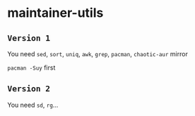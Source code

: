 # maintainer-utils

## `Version 1`

You need `sed`, `sort`, `uniq`, `awk`, `grep`, `pacman`, `chaotic-aur`
mirror

`pacman -Suy` first

## `Version 2`

You need `sd`, `rg`...
